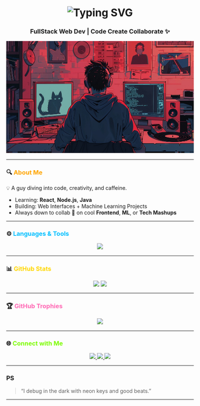 <!-- 👋 Intro Section -->
<h1 align="center">
  <img src="https://readme-typing-svg.herokuapp.com?font=Fira+Code&size=32&pause=1000&color=00FFFF&center=true&vCenter=true&width=435&lines=Hey%2C+I'm+Aryavart😄;" alt="Typing SVG" />
</h1>
<h3 align="center"> FullStack Web Dev | Code Create Collaborate ✨</h3>

<p align="center">
  <img src="backiee-296529-landscape.jpg" height="300" width="550">
</p>

---

### 🔍 <span style="color:#FFA500;">About Me</span>

💡 A guy diving into code, creativity, and caffeine.

-  Learning: **React**, **Node.js**, **Java**
-  Building: Web Interfaces + Machine Learning Projects
-  Always down to collab 🤝 on cool **Frontend**, **ML**, or **Tech Mashups**

---

### ⚙️ <span style="color:#00BFFF;">Languages & Tools</span>

<p align="center">
  <img src="https://skillicons.dev/icons?i=cpp,html,css,js,react,python,java&theme=dark" />
</p>

---

### 📊 <span style="color:#FFD700;">GitHub Stats</span>

<p align="center">
  <img src="https://github-readme-stats.vercel.app/api?username=AryavartChandel&show_icons=true&theme=tokyonight" />
  <img src="https://github-readme-stats.vercel.app/api/top-langs/?username=AryavartChandel&layout=compact&theme=tokyonight" />
</p>

---

### 🏆 <span style="color:#FF69B4;">GitHub Trophies</span>

<p align="center">
  <img src="https://github-profile-trophy.vercel.app/?username=AryavartChandel&theme=radical&row=1&column=6" />
</p>

---

### 🌐 <span style="color:#7CFC00;">Connect with Me</span>

<p align="center">
  <a href="https://linkedin.com/in/aryavart-chandel" target="_blank">
    <img src="https://img.shields.io/badge/LinkedIn-%230077B5.svg?style=for-the-badge&logo=linkedin&logoColor=white" />
  </a>
  <a href="https://twitter.com/AryavartChandel" target="_blank">
    <img src="https://img.shields.io/badge/Twitter-%231DA1F2.svg?style=for-the-badge&logo=twitter&logoColor=white" />
  </a>
  <a href="mailto:ac6729@srmist.edu.in" target="_blank">
    <img src="https://img.shields.io/badge/Gmail-%23D14836.svg?style=for-the-badge&logo=gmail&logoColor=white" />
  </a>
</p>

---

###  PS

>  “I debug in the dark with neon keys and good beats.”

---
